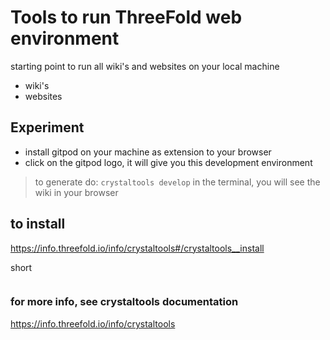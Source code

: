 # Tools to run ThreeFold web environment

starting point to run all wiki's and websites on your local machine

- wiki's
- websites

## Experiment

- install gitpod on your machine as extension to your browser
- click on the gitpod logo, it will give you this development environment

> to generate do: ```crystaltools develop``` in the terminal, you will see the wiki in your browser

## to install

https://info.threefold.io/info/crystaltools#/crystaltools__install

short

```bash

```

### for more info, see crystaltools documentation

https://info.threefold.io/info/crystaltools



